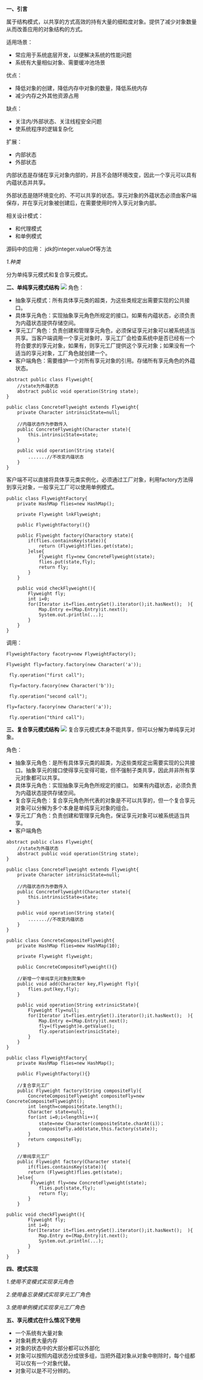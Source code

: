 **一、引言**

属于结构模式，以共享的方式高效的持有大量的细粒度对象。提供了减少对象数量从而改善应用的对象结构的方式。

适用场景：
- 常应用于系统底层开发，以便解决系统的性能问题
- 系统有大量相似对象、需要缓冲池场景

优点：
- 降低对象的创建，降低内存中对象的数量，降低系统内存
- 减少内存之外其他资源占用

缺点：
- 关注内/外部状态、关注线程安全问题
- 使系统程序的逻辑复杂化

扩展：
- 内部状态
- 外部状态

内部状态是存储在享元对象内部的，并且不会随环境改变，因此一个享元可以具有内蕴状态并共享。

外部状态是随环境变化的、不可以共享的状态。享元对象的外蕴状态必须由客户端保存，并在享元对象被创建后，在需要使用时传入享元对象内部。

相关设计模式：
- 和代理模式
- 和单例模式

源码中的应用：
jdk的integer.valueOf等方法

*1.种类*

分为单纯享元模式和复合享元模式。

**二、单纯享元模式结构**
![](https://upload-images.jianshu.io/upload_images/9449419-f8561b6c4ea23c15.png?imageMogr2/auto-orient/strip%7CimageView2/2/w/1240)
角色：
- 抽象享元模式：所有具体享元类的超类，为这些类规定出需要实现的公共接口。
- 具体享元角色：实现抽象享元角色所规定的接口。如果有内蕴状态，必须负责为内蕴状态提供存储空间。
- 享元工厂角色：负责创建和管理享元角色，必须保证享元对象可以被系统适当共享。当客户端调用一个享元对象时，享元工厂会检查系统中是否已经有一个符合要求的享元对象，如果有，则享元工厂提供这个享元对象；如果没有一个适当的享元对象，工厂角色就创建一个。
- 客户端角色：需要维护一个对所有享元对象的引用。存储所有享元角色的外蕴状态。
```
abstract public class Flyweight{
    //state为外蕴状态
    abstract public void operation(String state);
}
```
```
public class ConcreteFlyweight extends Flyweight{
    private Character intrinsicState=null;
    
    //内蕴状态作为参数传入
    public ConcreteFlyweight(Character state){
        this.intrinsicState=state;
    }

    public void operation(String state){
        .......//不改变内蕴状态
    }
}
```
客户端不可以直接将具体享元类实例化，必须通过工厂对象，利用factory方法得到享元对象，一般享元工厂可以使用单例模式。
```
public class FlyweightFactory{
    private HashMap flies=new HashMap();
    
    private Flyweight lnkFlyweight;

    public FlyweightFactory(){}

    public Flyweight factory(Charactory state){
        if(flies.containsKey(state)){
            return (Flyweight)flies.get(state);
        }else{
            Flyweight fly=new ConcreteFlyweight(state);
            flies.put(state,fly);
            return fly;
        }
    }

    public void checkFlyweight(){
        Flyweight fly;
        int i=0;
        for(Iterator it=flies.entrySet().iterator();it.hasNext();  ){
            Map.Entry e=(Map.Entry)it.next();
            System.out.println(...);
        }
    }
}
```
调用：
```
FlyweightFactory facotry=new FlyweightFactory();

Flyweight fly=factory.factory(new Character('a'));

 fly.operation("first call");

 fly=factory.facory(new Character('b'));

 fly.operation("second call");

fly=factory.facory(new Character('a'));

 fly.operation("third call");
```

**三、复合享元模式结构**
![](https://upload-images.jianshu.io/upload_images/9449419-d7fe9baf24fa94b9.png?imageMogr2/auto-orient/strip%7CimageView2/2/w/1240)
复合享元模式本身不能共享，但可以分解为单纯享元对象。

角色：
- 抽象享元角色：是所有具体享元类的超类，为这些类规定出需要实现的公共接口。抽象享元的接口使得享元变得可能，但不强制子类共享，因此并非所有享元对象都可以共享。
- 具体享元角色：实现抽象享元角色所规定的接口。
如果有内蕴状态，必须负责为内蕴状态提供存储空间。
- 复合享元角色：复合享元角色所代表的对象是不可以共享的，但一个复合享元对象可以分解为多个本身是单纯享元对象的组合。
- 享元工厂角色：负责创建和管理享元角色，保证享元对象可以被系统适当共享。
- 客户端角色
```
abstract public class Flyweight{
    //state为外蕴状态
    abstract public void operation(String state);
}
```
```
public class ConcreteFlyweight extends Flyweight{
    private Character intrinsicState=null;
    
    //内蕴状态作为参数传入
    public ConcreteFlyweight(Character state){
        this.intrinsicState=state;
    }

    public void operation(String state){
        .......//不改变内蕴状态
    }
}
```
```
public class ConcreteCompositeFlyweight{
    private HashMap flies=mew HashMap(10);
    
    private Flyweight flyweight;

    public ConcreteCompositeFlyweight(){}

    //新增一个单纯享元对象到聚集中
    public void add(Character key,Flyweight fly){
        flies.put(key,fly);
    }

    public void operation(String extrinsicState){
        Flyweight fly=null;
        for(Iterator it=flies.entrySet().iterator();it.hasNext();  ){
            Map.Entry e=(Map.Entry)it.next();
            fly=(flyweight)e.getValue();
            fly.operation(extrinsicState);
        }
    }
}
```
```
public class FlyweightFactory{
    private HashMap flies=new HashMap();
    
    public FlyweightFactory(){}

    //复合享元工厂
    public Flyweight factory(String compositeFly){
        ConcreteCompositeFlyweight compositeFly=new ConcreteCompositeFlyweight();
        int length=compositeState.length();
        Character state=null;
        for(int i=0;i<lengthli++){
            state=new Character(compositeState.charAt(i)）；
            compositeFly.add(state,this.factory(state));
        }
        return compositeFly;
    }

    //单纯享元工厂
    public Flyweight factory(Character state){
        if(flies.containsKey(state)){
        return (Flyweight)flies.get(state);
    }else{
         Flyweight fly=new ConcreteFlyweight(state);
            flies.put(state,fly);
            return fly;
        }
    }

public void checkFlyweight(){
        Flyweight fly;
        int i=0;
        for(Iterator it=flies.entrySet().iterator();it.hasNext();  ){
            Map.Entry e=(Map.Entry)it.next();
            System.out.println(...);
        }
    }
}
```
**四、模式实现**

*1.使用不变模式实现享元角色*

*2.使用备忘录模式实现享元工厂角色*

*3.使用单例模式实现享元工厂角色*

**五、享元模式在什么情况下使用**

- 一个系统有大量对象
- 对象耗费大量内存
- 对象的状态中的大部分都可以外部化
- 对象可以按照内蕴状态分成很多组，当把外蕴对象从对象中剔除时，每个组都可以仅有一个对象代替。
- 对象可以是不可分辨的。
